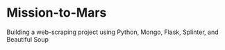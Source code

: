 # Mission-to-Mars
Building a web-scraping project using Python, Mongo, Flask, Splinter, and Beautiful Soup
